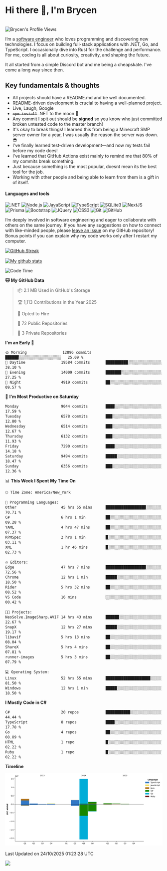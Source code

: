 # Hi there 👋, I'm Brycen

<br>
<img src="https://komarev.com/ghpvc/?username=BrycensRanch" alt="Brycen's Profile Views" />

I’m a [software engineer](https://en.wikipedia.org/wiki/Software_engineering) who loves programming and discovering new technologies. I focus on building full-stack applications with .NET, Go, and TypeScript. I occasionally dive into Rust for the challenge and performance. For me, coding is all about curiosity, creativity, and shaping the future.

It all started from a simple Discord bot and me being a cheapskate. I've come a long way since then.

## Key fundamentals & thoughts

- All projects should have a README.md and be well documented.
- README-driven development is crucial to having a well-planned project.
- Live, Laugh, Google
- ~~`npm install`~~ .NET to the moon 🚀
- Any commit I spit out should be **signed** so you know who just committed broken untested code to the master branch!
- It's okay to break things! I learned this from being a Minecraft SMP server owner for a year, I was usually the reason the server was down. 😎
- I've finally learned test-driven development—and now my tests fail before my code does!
- I've learned that GitHub Actions exist mainly to remind me that 80% of my commits break something.
- Just because something is the most popular, doesnt mean its the best tool for the job.
- Working with other people and being able to learn from them is a gift in of itself.


<h4>Languages and tools</h4>
<p>
  <img src="https://img.shields.io/badge/.NET-%23512BD4.svg?&style=for-the-badge&logo=dotnet&logoColor=white" alt=".NET" />
  <img src="https://img.shields.io/badge/node.js%20-%2343853D.svg?&style=for-the-badge&logo=node.js&logoColor=white" alt="Node.js" />
  <img src="https://img.shields.io/badge/javascript%20-%23323330.svg?&style=for-the-badge&logo=javascript&logoColor=%23F7DF1E" alt="JavaScript" />
  <img src="https://img.shields.io/badge/typescript%20-%23323330.svg?&style=for-the-badge&logo=typescript&logoColor=#3467eb" alt="TypeScript" />
  <img src="https://img.shields.io/badge/sqlite3%20-%23323330.svg?&style=for-the-badge&logo=sqlite&logoColor=#3467eb" alt="SQLite3" />
  <img src="https://img.shields.io/badge/Next.JS%20-%23323330.svg?&style=for-the-badge&logo=next.js&logoColor=#3467eb" alt="NextJS" />
  <img src="https://img.shields.io/badge/Prisma%20-%23323330.svg?&style=for-the-badge&logo=prisma&logoColor=#3467eb" alt="Prisma" />
  <img src="https://img.shields.io/badge/bootstrap%20-%23323330.svg?&style=for-the-badge&logo=bootstrap" alt="Bootstrap" />
  <img src="https://img.shields.io/badge/jquery%20-%23323330.svg?&style=for-the-badge&logo=jquery" alt="JQuery" />
  <img src="https://img.shields.io/badge/css3%20-%23323330.svg?&style=for-the-badge&logo=css3" alt="CSS3" />
  <img src="https://img.shields.io/badge/git%20-%23323330.svg?&style=for-the-badge&logo=git" alt="Git" />
  <img src="https://img.shields.io/badge/github%20-%23323330.svg?&style=for-the-badge&logo=github" alt="GitHub" />
</p>

I’m deeply involved in software engineering and eager to collaborate with others on the same journey. If you have any suggestions on how to connect with like-minded people, please [leave an issue](https://github.com/BrycensRanch/BrycensRanch/issues/new) on my GitHub repository! Bonus points if you can explain why my code works only after I restart my computer. 

<p><a href="https://git.io/streak-stats"><img src=https://github-readme-streak-stats-eight.vercel.app?user=BrycensRanch&amp;theme=dark&amp;hide_border=true&fire=EB5454&amp;ring=0CEB19" alt="GitHub Streak"></a></p>

<a href="https://github.com/anuraghazra/github-readme-stats">
  <img align="center" src="https://github-readme-stats.anuraghazra1.vercel.app/api?username=BrycensRanch&show_icons=true&line_height=27&include_all_commits=true" alt="My github stats" />
</a>

<!--START_SECTION:waka-->
![Code Time](http://img.shields.io/badge/Code%20Time-2%2C949%20hrs%209%20mins-blue)

**🐱 My GitHub Data** 

> 📦 2.1 MB Used in GitHub's Storage 
 > 
> 🏆 1,113 Contributions in the Year 2025
 > 
> 💼 Opted to Hire
 > 
> 📜 72 Public Repositories 
 > 
> 🔑 3 Private Repositories 
 > 
**I'm an Early 🐤** 

```text
🌞 Morning                12896 commits       ██████░░░░░░░░░░░░░░░░░░░   25.09 % 
🌆 Daytime                19584 commits       ██████████░░░░░░░░░░░░░░░   38.10 % 
🌃 Evening                14009 commits       ███████░░░░░░░░░░░░░░░░░░   27.25 % 
🌙 Night                  4919 commits        ██░░░░░░░░░░░░░░░░░░░░░░░   09.57 % 
```
📅 **I'm Most Productive on Saturday** 

```text
Monday                   9044 commits        ████░░░░░░░░░░░░░░░░░░░░░   17.59 % 
Tuesday                  6578 commits        ███░░░░░░░░░░░░░░░░░░░░░░   12.80 % 
Wednesday                6514 commits        ███░░░░░░░░░░░░░░░░░░░░░░   12.67 % 
Thursday                 6132 commits        ███░░░░░░░░░░░░░░░░░░░░░░   11.93 % 
Friday                   7290 commits        ████░░░░░░░░░░░░░░░░░░░░░   14.18 % 
Saturday                 9494 commits        █████░░░░░░░░░░░░░░░░░░░░   18.47 % 
Sunday                   6356 commits        ███░░░░░░░░░░░░░░░░░░░░░░   12.36 % 
```


📊 **This Week I Spent My Time On** 

```text
🕑︎ Time Zone: America/New_York

💬 Programming Languages: 
Other                    45 hrs 55 mins      ██████████████████░░░░░░░   70.71 % 
C#                       6 hrs 1 min         ██░░░░░░░░░░░░░░░░░░░░░░░   09.28 % 
YAML                     4 hrs 47 mins       ██░░░░░░░░░░░░░░░░░░░░░░░   07.37 % 
RPMSpec                  2 hrs 1 min         █░░░░░░░░░░░░░░░░░░░░░░░░   03.11 % 
XML                      1 hr 46 mins        █░░░░░░░░░░░░░░░░░░░░░░░░   02.73 % 

🔥 Editors: 
Edge                     47 hrs 7 mins       ██████████████████░░░░░░░   72.56 % 
Chrome                   12 hrs 1 min        █████░░░░░░░░░░░░░░░░░░░░   18.50 % 
Rider                    5 hrs 32 mins       ██░░░░░░░░░░░░░░░░░░░░░░░   08.52 % 
VS Code                  16 mins             ░░░░░░░░░░░░░░░░░░░░░░░░░   00.42 % 

🐱‍💻 Projects: 
NeoSolve.ImageSharp.AVIF 14 hrs 43 mins      ██████░░░░░░░░░░░░░░░░░░░   22.67 % 
SnapX                    12 hrs 27 mins      █████░░░░░░░░░░░░░░░░░░░░   19.17 % 
libavif                  5 hrs 13 mins       ██░░░░░░░░░░░░░░░░░░░░░░░   08.04 % 
ShareX                   5 hrs 4 mins        ██░░░░░░░░░░░░░░░░░░░░░░░   07.81 % 
runner-images            5 hrs 3 mins        ██░░░░░░░░░░░░░░░░░░░░░░░   07.79 % 

💻 Operating System: 
Linux                    52 hrs 55 mins      ████████████████████░░░░░   81.50 % 
Windows                  12 hrs 1 min        █████░░░░░░░░░░░░░░░░░░░░   18.50 % 
```

**I Mostly Code in C#** 

```text
C#                       20 repos            ███████████░░░░░░░░░░░░░░   44.44 % 
TypeScript               8 repos             ████░░░░░░░░░░░░░░░░░░░░░   17.78 % 
Go                       4 repos             ██░░░░░░░░░░░░░░░░░░░░░░░   08.89 % 
HTML                     1 repo              █░░░░░░░░░░░░░░░░░░░░░░░░   02.22 % 
Ruby                     1 repo              █░░░░░░░░░░░░░░░░░░░░░░░░   02.22 % 
```



**Timeline**

![Lines of Code chart](https://raw.githubusercontent.com/BrycensRanch/BrycensRanch/main/assets/bar_graph.png)


 Last Updated on 24/10/2025 01:23:28 UTC
<!--END_SECTION:waka-->

<img src="https://media1.tenor.com/m/lHB4puQoi8MAAAAC/eggnog-penguins-of-madagasgar.gif" />

<!--
**BrycensRanch/BrycensRanch** is a ✨ _special_ ✨ repository because its `README.md` (this file) appears on your GitHub profile.

Here are some ideas to get you started:

- 🔭 I’m currently working on ...
- 🌱 I’m currently learning ...
- 👯 I’m looking to collaborate on ...
- 🤔 I’m looking for help with ...
- 💬 Ask me about ...
- 📫 How to reach me: ...
- 😄 Pronouns: ...
- ⚡ Fun fact: ...
-->
